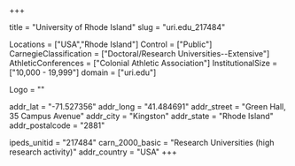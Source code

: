 
+++

title = "University of Rhode Island"
slug = "uri.edu_217484"

Locations = ["USA","Rhode Island"]
Control = ["Public"]
CarnegieClassification = ["Doctoral/Research Universities--Extensive"]
AthleticConferences = ["Colonial Athletic Association"]
InstitutionalSize = ["10,000 - 19,999"]
domain = ["uri.edu"]

Logo = ""

addr_lat = "-71.527356"
addr_long = "41.484691"
addr_street = "Green Hall, 35 Campus Avenue"
addr_city = "Kingston"
addr_state = "Rhode Island"
addr_postalcode = "2881"

ipeds_unitid = "217484"
carn_2000_basic = "Research Universities (high research activity)"
addr_country = "USA"
+++
    
